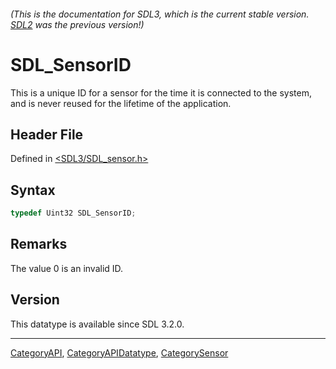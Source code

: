 ###### (This is the documentation for SDL3, which is the current stable version. [SDL2](https://wiki.libsdl.org/SDL2/) was the previous version!)
# SDL_SensorID

This is a unique ID for a sensor for the time it is connected to the system, and is never reused for the lifetime of the application.

## Header File

Defined in [<SDL3/SDL_sensor.h>](https://github.com/libsdl-org/SDL/blob/main/include/SDL3/SDL_sensor.h)

## Syntax

```c
typedef Uint32 SDL_SensorID;
```

## Remarks

The value 0 is an invalid ID.

## Version

This datatype is available since SDL 3.2.0.

----
[CategoryAPI](CategoryAPI), [CategoryAPIDatatype](CategoryAPIDatatype), [CategorySensor](CategorySensor)

